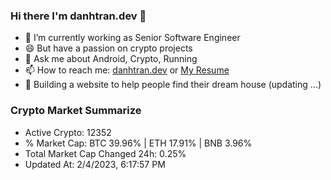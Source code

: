 ### Hi there I'm danhtran.dev 👋

- 🔭 I’m currently working as Senior Software Engineer
- 😄 But have a passion on crypto projects
- 💬 Ask me about Android, Crypto, Running 
- 📫 How to reach me: <a href="https://danhtran.dev" target="_blank">danhtran.dev</a> or <a href="Dan-Resume.pdf" target="_blank">My Resume</a>
- 🌱 Building a website to help people find their dream house (updating ...)

### Crypto Market Summarize
- Active Crypto: 12352
- % Market Cap: BTC 39.96% | ETH 17.91% | BNB 3.96%
- Total Market Cap Changed 24h: 0.25%
- Updated At: 2/4/2023, 6:17:57 PM
